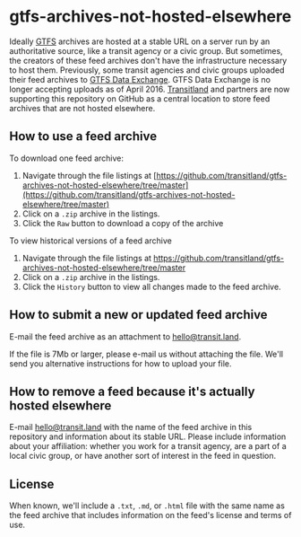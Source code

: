 # gtfs-archives-not-hosted-elsewhere

Ideally [GTFS](https://github.com/google/transit/blob/master/gtfs/spec/en/README.md) archives are hosted at a stable URL on a server run by an authoritative source, like a transit agency or a civic group. But sometimes, the creators of these feed archives don't have the infrastructure necessary to host them. Previously, some transit agencies and civic groups uploaded their feed archives to [GTFS Data Exchange](http://www.gtfs-data-exchange.com/). GTFS Data Exchange is no longer accepting uploads as of April 2016. [Transitland](https://transit.land/) and partners are now supporting this repository on GitHub as a central location to store feed archives that are not hosted elsewhere.

## How to use a feed archive

To download one feed archive:

1. Navigate through the file listings at [https://github.com/transitland/gtfs-archives-not-hosted-elsewhere/tree/master](https://github.com/transitland/gtfs-archives-not-hosted-elsewhere/tree/master)
2. Click on a `.zip` archive in the listings.
3. Click the `Raw` button to download a copy of the archive

To view historical versions of a feed archive

1. Navigate through the file listings at https://github.com/transitland/gtfs-archives-not-hosted-elsewhere/tree/master
2. Click on a `.zip` archive in the listings.
3. Click the `History` button to view all changes made to the feed archive.

## How to submit a new or updated feed archive

E-mail the feed archive as an attachment to [hello@transit.land](mailto:hello@transit.land).

If the file is 7Mb or larger, please e-mail us without attaching the file. We'll send you alternative instructions for how to upload your file.

## How to remove a feed because it's actually hosted elsewhere

E-mail [hello@transit.land](mailto:hello@transit.land) with the name of the feed archive in this repository and information about its stable URL. Please include information about your affiliation: whether you work for a transit agency, are a part of a local civic group, or have another sort of interest in the feed in question.

## License

When known, we'll include a `.txt`, `.md`, or `.html` file with the same name as the feed archive that includes information on the feed's license and terms of use.
